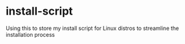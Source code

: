 # install-script
Using this to store my install script for Linux distros to streamline the installation process

